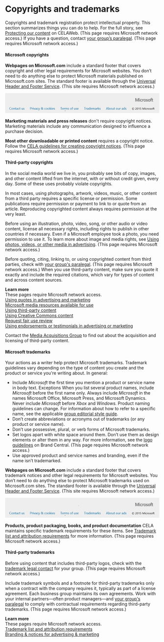 # Copyrights and trademarks

Copyrights and trademark registration protect intellectual property. This
section summarizes things you can do to help. For the full story,
see [Protecting our content](https://microsoft.sharepoint.com/sites/LCAWeb/Home/Copyrights-Trademarks-and-Patents/Copyrights/Protecting-Copyrights) on CELAWeb. (This page requires Microsoft network access.) If you have a question, contact [your group’s paralegal](https://microsoft.sharepoint.com/sites/lcaweb/Pages/Applications/LegalContact.aspx). (This page requires Microsoft network access.)

#### Microsoft copyrights

**Webpages on Microsoft.com** include a standard footer that covers copyright and other legal
requirements for Microsoft websites. You don’t need to do anything else
to protect Microsoft materials published on Microsoft.com sites. The standard footer is available through the [Universal Header and Footer Service](https://uhfportal-test.azurewebsites.net/). (This site requires Microsoft network access.)

![](media/copyrights-trademarks/2059272539.png)

**Marketing materials and press releases**
don't require copyright notices. Marketing materials include
any communication designed to influence a purchase decision. 

**Most other downloadable or printed content** requires a copyright notice. Follow the [](https://microsoft.sharepoint.com/sites/lcaweb/Home/Copyrights-Trademarks-and-Patents/Copyrights/Legal-Notices)[CELA guidelines for creating copyright notices](https://microsoft.sharepoint.com/sites/lcaweb/Home/Copyrights-Trademarks-and-Patents/Copyrights/Legal-Notices). (This page requires Microsoft network access.)

#### Third-party copyrights

In the social media world we live in, you probably see bits of copy,
images, and other content lifted from the internet, with or
without credit given, every day. Some of these uses probably
violate copyrights. 

In most cases, using photographs, artwork, videos, music, or
other content from a third party requires a specific license or
permission. Some publications require permission or payment to link
to or quote from an article. Reproducing copyrighted content
always requires permission at the very least.

Before using an illustration, photo, video, song, or other audio or
video content, license all necessary rights, including rights
to publish in other countries if necessary. Even if a Microsoft
employee took a photo, you need permission to use it. To learn more
about image and media rights, see [Using photos, videos, or other media in advertising](https://microsoft.sharepoint.com/sites/lcaweb/Home/Marketing/Marketing-and-Advertising-Content/Photos-and-Other-Media). (This page requires Microsoft network access.)

Before quoting, citing, linking to, or using copyrighted content from third parties, check with [your group's paralegal](https://microsoft.sharepoint.com/sites/lcaweb/Pages/Applications/LegalContact.aspx). (This page requires Microsoft network access.) When
you use third-party content, make sure you quote it exactly
and include the required citations, which vary for types of content
and across content sources.

**Learn more**  
These pages require Microsoft network access.  
[Using quotes in advertising and marketing](https://microsoft.sharepoint.com/sites/lcaweb/Home/Marketing/Marketing-and-Advertising-Content/Quotes)  
[Microsoft media resources available for use](https://microsoft.sharepoint.com/sites/lcaweb/home/copyrights-trademarks-and-patents/copyrights/third-party-content/using-content)  
[Using third-party content](https://microsoft.sharepoint.com/sites/lcaweb/home/copyrights-trademarks-and-patents/copyrights/third-party-content)  
[Using Creative Commons content](https://microsoft.sharepoint.com/sites/LCAWeb/Home/Copyrights-Trademarks-and-Patents/Copyrights/Third-Party-Content/Using-Creative-Commons-Content)  
[Request fair use review](https://microsoft.sharepoint.com/sites/LCAWebAuthoring/LSWDocuments/Fair_Use_Review_Requested_Template_CTP.oft)  
[Using endorsements or testimonials in advertising or marketing](https://microsoft.sharepoint.com/sites/LCAWeb/Home/Marketing/Marketing-and-Advertising-Content/Endorsements)  

Contact the [Media Acquisitions Group](https://mediaacquisitions.partners.extranet.microsoft.com/NewOrder) to find out about the acquisition and licensing of third-party content.

#### Microsoft trademarks

Your actions as a writer help protect Microsoft
trademarks. Trademark guidelines vary depending on the
type of content you create and the product or service you're writing
about. In general:

  - Include *Microsoft* the first time you mention a product or service name in body text. 
    Exceptions 
    When you list several product names, include *Microsoft* before the first name only.
    Always include *Microsoft* in the names Microsoft Office, Microsoft Press, and Microsoft Dynamics.
    Never include *Microsoft* before *Xbox* and *Windows.*
    Product naming guidelines can change. For information about how to refer to a specific name, see the applicable [group editorial style guide](https://worldready.cloudapp.net/StyleGuide/List).
  - Don’t create abbreviations or acronyms out of trademarks (or any product or service name).
  - Don’t use possessive, plural, or verb forms of Microsoft trademarks.
  - Set logos apart with white space around them. Don’t use them as design elements or alter them in any way. For more information, see the [logo guidelines](https://microsoft.sharepoint.com/teams/BrandCentral/Pages/The-Microsoft-brand-Core-elements-Logo.aspx) on Brand Central. (This page requires Microsoft network access.)
  - Use approved product and service names and branding, even if the name isn’t trademarked.

**Webpages on Microsoft.com** include a standard footer that covers trademark notices and other legal
requirements for Microsoft websites. You don’t need to do anything else
to protect Microsoft trademarks used on Microsoft.com sites. The standard footer is available through the [Universal Header and Footer Service](https://uhfportal-test.azurewebsites.net/). (This site requires Microsoft network access.)

![](media/copyrights-trademarks/1174373525.png)

**Products, product packaging, books, and product documentation** CELA maintains specific trademark requirements for these items. See [Trademark list and attribution requirements](https://microsoft.sharepoint.com/sites/LCAWeb/Home/Copyrights-Trademarks-and-Patents/Trademarks/Trademark-List-and-Usage) for more information. (This page requires Microsoft network access.)

#### Third-party trademarks 

Before using content that includes third-party logos, check with the [trademark legal contact](https://microsoft.sharepoint.com/sites/LCAWeb/Home/Copyrights-Trademarks-and-Patents/Trademarks/Contacts) for your group. (This page requires Microsoft network access.)

Include trademark symbols and a footnote for third-party trademarks only when a
contract with the company requires it, typically as part of a license
agreement. Each business group maintains its own agreements. Work with
your internal partners—often product managers—and [your group's paralegal](https://microsoft.sharepoint.com/sites/lcaweb/Pages/Applications/LegalContact.aspx) to comply with contractual requirements regarding third-party trademarks. (This page requires Microsoft network access.)

**Learn more**  
These pages require Microsoft network access.  
[Trademark list and attribution requirements](https://microsoft.sharepoint.com/sites/lcaweb/home/copyrights-trademarks-and-patents/trademarks/trademark-list-and-usage)  
[Branding & notices for advertising & marketing](https://microsoft.sharepoint.com/sites/LCAWeb/Home/Marketing/Marketing-and-Advertising-Content/Branding-and-Notices "CELAWeb guidelines for proper trademark usage")  
